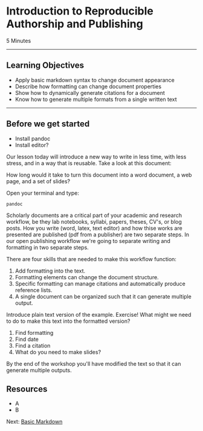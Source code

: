 #  Introduction to Reproducible Authorship and Publishing
5 Minutes

-------------------------

## Learning Objectives

* Apply basic markdown syntax to change document appearance
* Describe how formatting can change document properties
* Show how to dynamically generate citations for a document
* Know how to generate multiple formats from a single written text

----------------------------------------------------

## Before we get started
* Install pandoc
* Install editor?

Our lesson today will introduce a new way to write in less time, with less
stress, and in a way that is reusable.  Take a look at this document:

How long would it take to turn this document into a word document, a web page,
and a set of slides?

Open your terminal and type:

```
pandoc
```

Scholarly documents are a critical part of your academic and research workflow,
be they lab notebooks, syllabi, papers, theses, CV's, or blog posts.
How you write (word, latex, text editor) and how thise works are presented are
published (pdf from a publisher) are two separate steps. In our open
publishing workflow we're going to separate writing and formatting in two
separate steps. 

There are four skills that are needed to make this workflow function:

1. Add formatting into the text.
2. Formatting elements can change the document structure.  
3. Specific formatting can manage citations and automatically produce reference lists.
4. A single document can be organized such that it can generate multiple
output.

Introduce plain text version of the example.  Exercise!  What might we need to do to make this text into
the formatted version?  

1. Find formatting
2. Find date
3. Find a citation
4. What do you need to make slides?

By the end of the workshop you'll have modified the text so that it can
generate multiple outputs.

## Resources
* A
* B

Next: [Basic Markdown](01-markdown-display.html)
